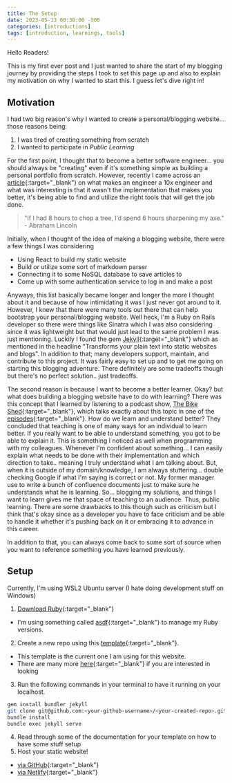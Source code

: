 ```yaml
---
title: The Setup
date: 2023-05-13 00:30:00 -500
categories: [introductions]
tags: [introduction, learnings, tools]
---
```


Hello Readers! 

This is my first ever post and I just wanted to share the start of my blogging journey by providing the steps I took to set this page up and also to explain my motivation on why I wanted to start this. I guess let's dive right in!

## Motivation

I had two big reason's why I wanted to create a personal/blogging website... those reasons being:
1. I was tired of creating something from scratch
2. I wanted to participate in <i>Public Learning</i>

For the first point, I thought that to become a better software engineer... you should always be "creating" even if it's something simple as building a personal portfolio from scratch. However, recently I came across an [article](https://12ft.io/proxy?q=https%3A%2F%2Fartificialcorner.com%2Fhow-to-be-a-10x-engineer-fdac2a5a1bd5%23%3A%7E%3Atext%3D10x%2520engineers%2520are%2520investors%2520first%2Cnot%2520spent%2520building%2520another%2520feature.){:target="_blank"} on what makes an engineer a 10x engineer and what was interesting is that it wasn't the implementation that makes you better, it's being able to find and utilize the right tools that will get the job done.

> "If I had 8 hours to chop a tree, I’d spend 6 hours sharpening my axe." - Abraham Lincoln

Initially, when I thought of the idea of making a blogging website, there were a few things I was considering
- Using React to build my static website
- Build or utilize some sort of markdown parser
- Connecting it to some NoSQL database to save articles to
- Come up with some authentication service to log in and make a post

Anyways, this list basically became longer and longer the more I thought about it and because of how intimidating it was I just never got around to it. However, I knew that there were many tools out there that can help bootstrap your personal/blogging website. Well heck, I'm a Ruby on Rails developer so there were things like Sinatra which I was also considering since it was lightweight but that would just lead to the same problem I was just mentioning. Luckily I found the gem [Jekyll](https://jekyllrb.com/){:target="_blank"} which as mentioned in the headline "Transforms your plain text into static websites and blogs". In addition to that; many developers support, maintain, and contribute to this project. It was fairly easy to set up and to get me going on starting this blogging adventure. There definitely are some tradeoffs though but there's no perfect solution.. just tradeoffs.

The second reason is because I want to become a better learner. Okay? but what does building a blogging website have to do with learning? There was this concept that I learned by listening to a podcast show, [The Bike Shed](https://www.bikeshed.fm/){:target="_blank"}, which talks exactly about this topic in one of the [episodes](https://www.bikeshed.fm/351){:target="_blank"}. How do we learn and understand better? They concluded that teaching is one of many ways for an individual to learn better. If you really want to be able to understand something, you got to be able to explain it. This is something I noticed as well when programming with my colleagues. Whenever I'm confident about something... I can easily explain what needs to be done with their implementation and which direction to take.. meaning I truly understand what I am talking about. But, when it is outside of my domain/knowledge, I am always stuttering... double checking Google if what I'm saying is correct or not. My former manager use to write a bunch of confluence documents just to make sure he understands what he is learning. So... blogging my solutions, and things I want to learn gives me that space of teaching to an audience. Thus, public learning. There are some drawbacks to this though such as criticism but I think that's okay since as a developer you have to face criticism and be able to handle it whether it's pushing back on it or embracing it to advance in this career.

In addition to that, you can always come back to some sort of source when you want to reference something you have learned previously.

## Setup

Currently, I'm using WSL2 Ubuntu server (I hate doing development stuff on Windows)

1. [Download Ruby](https://www.ruby-lang.org/en/){:target="_blank"}
  - I'm using something called [asdf](https://asdf-vm.com/){:target="_blank"} to manage my Ruby versions.
2. Create a new repo using this [template](https://github.com/cotes2020/chirpy-starter){:target="_blank"}. 
  - This template is the current one I am using for this website.
  - There are many more [here](https://github.com/topics/jekyll-theme){:target="_blank"} if you are interested in looking
3. Run the following commands in your terminal to have it running on your localhost.
  ```bash
  gem install bundler jekyll
  git clone git@github.com:<your-github-username>/<your-created-repo>.git
  bundle install
  bundle exec jekyll serve
  ```
4. Read through some of the documentation for your template on how to have some stuff setup
5. Host your static website! 
  - [via GitHub](https://pages.github.com/){:target="_blank"}
  - [via Netlify](https://www.netlify.com/blog/2020/04/02/a-step-by-step-guide-jekyll-4.0-on-netlify/){:target="_blank"}